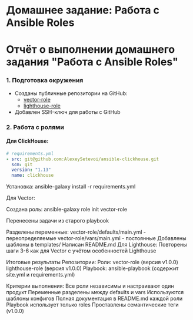# Домашнее задание: Работа с Ansible Roles
# Отчёт о выполнении домашнего задания "Работа с Ansible Roles"


### 1. Подготовка окружения
- Созданы публичные репозитории на GitHub:
  - [vector-role](https://github.com/shibegora/vector-role)
  - [lighthouse-role](https://github.com/shibegora/lighthouse-role)
- Добавлен SSH-ключ для работы с GitHub

### 2. Работа с ролями

#### Для ClickHouse:
```yaml
# requirements.yml
- src: git@github.com:AlexeySetevoi/ansible-clickhouse.git
  scm: git
  version: "1.13"
  name: clickhouse
```
Установка: ansible-galaxy install -r requirements.yml

Для Vector:

Создана роль: ansible-galaxy role init vector-role

Перенесены задачи из старого playbook

Разделены переменные:
vector-role/defaults/main.yml - переопределяемые
vector-role/vars/main.yml - постоянные
Добавлены шаблоны в templates/
Написан README.md
Для Lighthouse:
Повторены шаги 3-6 как для Vector с учётом особенностей Lighthouse

Итоговые результаты
Репозитории:
Роли:
vector-role (версия v1.0.0)
lighthouse-role (версия v1.0.0)
Playbook:
ansible-playbook (содержит site.yml и requirements.yml)


Критерии выполнения:
Все роли независимы и настраивают один продукт
Переменные разделены между defaults и vars
Используются шаблоны конфигов
Полная документация в README.md каждой роли
Playbook использует только roles
Проставлены семантические теги (v1.0.0)
